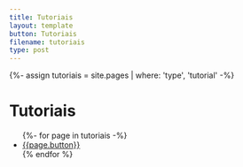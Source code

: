 ```yaml
---
title: Tutoriais
layout: template
button: Tutoriais
filename: tutoriais
type: post
---
```

{%- assign tutoriais = site.pages | where: 'type', 'tutorial' -%}

# Tutoriais
<ul>
	{%- for page in tutoriais -%}
		<li><a href="{{page.url}}">{{page.button}}</a></li>
	{% endfor %}
</ul>
<br/>
